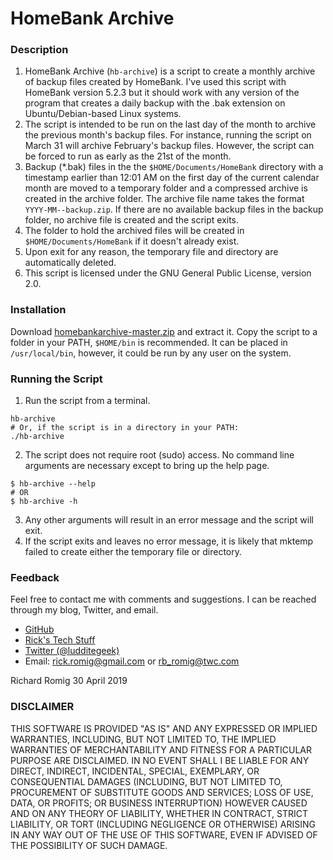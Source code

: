 # HomeBank Archive

### Description
1. HomeBank Archive (`hb-archive`) is a script to create a monthly archive of backup files created by HomeBank. I've used this script with HomeBank version 5.2.3 but it should work with any version of the program that creates a daily backup with the .bak extension on Ubuntu/Debian-based Linux systems.
2. The script is intended to be run on the last day of the month to archive the previous month's backup files. For instance, running the script on March 31 will archive February's backup files. However, the script can be forced to run as early as the 21st of the month.
3. Backup (\*.bak) files in the the `$HOME/Documents/HomeBank` directory with a timestamp earlier than 12:01 AM on the first day of the current calendar month are moved to a temporary folder and a compressed archive is created in the archive folder. The archive file name takes the format `YYYY-MM--backup.zip`. If there are no available backup files in the backup folder, no archive file is created and the script exits.
4. The folder to hold the archived files will be created in `$HOME/Documents/HomeBank` if it doesn't already exist.
5. Upon exit for any reason, the temporary file and  directory are automatically deleted.
6. This script is licensed under the GNU General Public License, version 2.0.

### Installation
Download [homebankarchive-master.zip](https://github.com/RickRomig/homebankarchive/archive/master.zip) and extract it. Copy the script to a folder in your PATH, `$HOME/bin` is recommended. It can be placed in `/usr/local/bin`, however, it could be run by any user on the system.

### Running the Script
1. Run the script from a terminal.
```
hb-archive
# Or, if the script is in a directory in your PATH:
./hb-archive
```
2. The script does not require root (sudo) access. No command line arguments are necessary except to bring up the help page.
```
$ hb-archive --help
# OR
$ hb-archive -h
```
3. Any other arguments will result in an error message and the script will exit.
4. If the script exits and leaves no error message, it is likely that mktemp failed to create either the temporary file or directory.

### Feedback
Feel free to contact me with comments and suggestions. I can be reached through my blog, Twitter, and email.
* [GitHub](https://github.com/RickRomig/homebankarchive)
* [Rick's Tech Stuff](https://ricktech.wordpress.com)
* [Twitter (@ludditegeek)](https://twitter.com/ludditegeek)
* Email: <rick.romig@gmail.com> or <rb_romig@twc.com>

Richard Romig
30 April 2019

### DISCLAIMER
THIS SOFTWARE IS PROVIDED "AS IS" AND ANY EXPRESSED OR IMPLIED WARRANTIES, INCLUDING, BUT NOT LIMITED TO, THE IMPLIED WARRANTIES OF MERCHANTABILITY AND FITNESS FOR A PARTICULAR PURPOSE ARE DISCLAIMED. IN NO EVENT SHALL I BE LIABLE FOR ANY DIRECT, INDIRECT, INCIDENTAL, SPECIAL, EXEMPLARY, OR CONSEQUENTIAL DAMAGES (INCLUDING, BUT NOT LIMITED TO, PROCUREMENT OF SUBSTITUTE GOODS AND SERVICES; LOSS OF USE, DATA, OR PROFITS; OR BUSINESS INTERRUPTION) HOWEVER CAUSED AND ON ANY THEORY OF LIABILITY, WHETHER IN CONTRACT, STRICT LIABILITY, OR TORT (INCLUDING NEGLIGENCE OR OTHERWISE) ARISING IN ANY WAY OUT OF THE USE OF THIS SOFTWARE, EVEN IF ADVISED OF THE POSSIBILITY OF SUCH DAMAGE.
